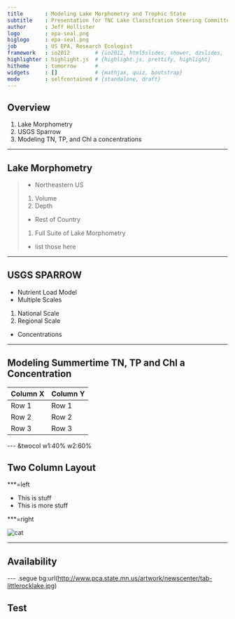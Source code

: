 ```yaml
---
title       : Modeling Lake Morphometry and Trophic State
subtitle    : Presentation for TNC Lake Classifcation Steering Committee
author      : Jeff Hollister
logo        : epa-seal.png
biglogo     : epa-seal.png
job         : US EPA, Research Ecologist
framework   : io2012        # {io2012, html5slides, shower, dzslides, ...}
highlighter : highlight.js  # {highlight.js, prettify, highlight}
hitheme     : tomorrow      # 
widgets     : []            # {mathjax, quiz, bootstrap}
mode        : selfcontained # {standalone, draft}
---
```


## Overview

1. Lake Morphometry
2. USGS Sparrow
3. Modeling TN, TP, and Chl a concentrations

--- 

## Lake Morphometry

> - Northeastern US
 > 1. Volume
 > 2. Depth
> - Rest of Country
 > 1. Full Suite of Lake Morphometry
 > - list those here

---

## USGS SPARROW

- Nutrient Load Model
- Multiple Scales
 1. National Scale
 2. Regional Scale
- Concentrations

---

## Modeling Summertime TN, TP and Chl a Concentration

Column X | Column Y
---------|----------
Row 1    | Row 1
Row 2    | Row 2
Row 3    | Row 3

--- &twocol w1:40% w2:60%

## Two Column Layout   



***=left

- This is stuff
- This is more stuff

***=right

![cat](http://www.funnycatpix.com/_pics/This_Is_Soooo_Boring.jpg)

---

## Availability

--- .segue bg:url(http://www.pca.state.mn.us/artwork/newscenter/tab-littlerocklake.jpg)

## Test






